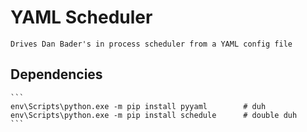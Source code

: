 # YAML Scheduler

    Drives Dan Bader's in process scheduler from a YAML config file

## Dependencies
    ```
    env\Scripts\python.exe -m pip install pyyaml        # duh
    env\Scripts\python.exe -m pip install schedule      # double duh
    ```
